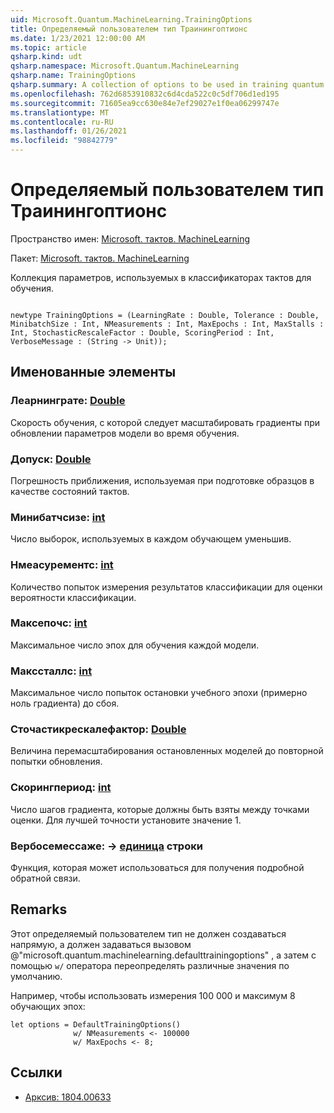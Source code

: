 ```yaml
---
uid: Microsoft.Quantum.MachineLearning.TrainingOptions
title: Определяемый пользователем тип Траинингоптионс
ms.date: 1/23/2021 12:00:00 AM
ms.topic: article
qsharp.kind: udt
qsharp.namespace: Microsoft.Quantum.MachineLearning
qsharp.name: TrainingOptions
qsharp.summary: A collection of options to be used in training quantum classifiers.
ms.openlocfilehash: 762d6853910832c6d4cda522c0c5df706d1ed195
ms.sourcegitcommit: 71605ea9cc630e84e7ef29027e1f0ea06299747e
ms.translationtype: MT
ms.contentlocale: ru-RU
ms.lasthandoff: 01/26/2021
ms.locfileid: "98842779"
---
```

# <a name="trainingoptions-user-defined-type"></a>Определяемый пользователем тип Траинингоптионс

Пространство имен: [Microsoft. тактов. MachineLearning](xref:Microsoft.Quantum.MachineLearning)

Пакет: [Microsoft. тактов. MachineLearning](https://nuget.org/packages/Microsoft.Quantum.MachineLearning)


Коллекция параметров, используемых в классификаторах тактов для обучения.

```qsharp

newtype TrainingOptions = (LearningRate : Double, Tolerance : Double, MinibatchSize : Int, NMeasurements : Int, MaxEpochs : Int, MaxStalls : Int, StochasticRescaleFactor : Double, ScoringPeriod : Int, VerboseMessage : (String -> Unit));
```



## <a name="named-items"></a>Именованные элементы

### <a name="learningrate--double"></a>Леарнинграте: [Double](xref:microsoft.quantum.lang-ref.double)

Скорость обучения, с которой следует масштабировать градиенты при обновлении параметров модели во время обучения.
### <a name="tolerance--double"></a>Допуск: [Double](xref:microsoft.quantum.lang-ref.double)

Погрешность приближения, используемая при подготовке образцов в качестве состояний тактов.
### <a name="minibatchsize--int"></a>Минибатчсизе: [int](xref:microsoft.quantum.lang-ref.int)

Число выборок, используемых в каждом обучающем уменьшив.
### <a name="nmeasurements--int"></a>Нмеасурементс: [int](xref:microsoft.quantum.lang-ref.int)

Количество попыток измерения результатов классификации для оценки вероятности классификации.
### <a name="maxepochs--int"></a>Максепочс: [int](xref:microsoft.quantum.lang-ref.int)

Максимальное число эпох для обучения каждой модели.
### <a name="maxstalls--int"></a>Макссталлс: [int](xref:microsoft.quantum.lang-ref.int)

Максимальное число попыток остановки учебного эпохи (примерно ноль градиента) до сбоя.
### <a name="stochasticrescalefactor--double"></a>Сточастикрескалефактор: [Double](xref:microsoft.quantum.lang-ref.double)

Величина перемасштабирования остановленных моделей до повторной попытки обновления.
### <a name="scoringperiod--int"></a>Скорингпериод: [int](xref:microsoft.quantum.lang-ref.int)

Число шагов градиента, которые должны быть взяты между точками оценки.
Для лучшей точности установите значение 1.
### <a name="verbosemessage--string---unit"></a>Вербосемессаже: [](xref:microsoft.quantum.lang-ref.string) -> [единица](xref:microsoft.quantum.lang-ref.unit) строки

Функция, которая может использоваться для получения подробной обратной связи.

## <a name="remarks"></a>Remarks

Этот определяемый пользователем тип не должен создаваться напрямую, а должен задаваться вызовом @"microsoft.quantum.machinelearning.defaulttrainingoptions" , а затем с помощью `w/` оператора переопределять различные значения по умолчанию.

Например, чтобы использовать измерения 100 000 и максимум 8 обучающих эпох:

```qsharp
let options = DefaultTrainingOptions()
              w/ NMeasurements <- 100000
              w/ MaxEpochs <- 8;
```

## <a name="references"></a>Ссылки

- [Арксив: 1804.00633](https://arxiv.org/abs/1804.00633)